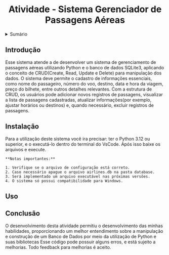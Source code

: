 <h1 align="center">Atividade - Sistema Gerenciador de Passagens Aéreas</h1>

<details>
<summary>Sumário</summary>

- [Introdução](#introdução)
- [Instalação](#instalação)
- [Uso](#uso)
- [Conclusão](#conclusão)

</details>

## Introdução

  <p>
    Esse sistema atende a de desenvolver um sistema de gerenciamento de
    passagens aéreas utilizando Python e o banco de dados SQLite3, aplicando o
    conceito de CRUD(Create, Read, Update e Delete) para manipulação dos dados.
    O sistema deve permite o cadastro de informações essenciais, como nome do
    passageiro, número do voo, destino, data e hora da viagem, preço do bilhete,
    entre outros detalhes relevantes. Com a estrutura de CRUD, os usuários pode
    adicionar novos registros de passagens, visualizar a lista de passagens
    cadastradas, atualizar informações(por exemplo, ajustar horários ou destinos)
    e, quando necessário, excluir registros de passagens.
  </p>

## Instalação

  <p>
    Para a utilização deste sistema você ira precisar: ter o Python 3.12 ou superior,
    e o executá-lo dentro do terminal do VsCode. Após isso baixe os arquivos e execute.

    **Notas importantes:**

    1. Verifique se o arquivo de configuração está correto.
    2. Caso necessário apague o arquivo airlines.db na pasta database.
    3. Será implementado um arquivo executável nas próximas versões.
    4. O sistema só possui compatibilidade para Windows.
  </p>

## Uso


  
## Conclusão
  <p>
    O desenvolvimento desta atividade permitiu o desenvolvimento das minhas habilidades,
    proporcionando um melhor entendimento sobre a manipulação e construção de um Banco de
    Dados por meio da utilização de Python e suas bibliotecas
    Esse código pode possuir alguns erros, e está sujeito a melhorias. Todo feedback
    para melhorias é aceito.
  </p>
